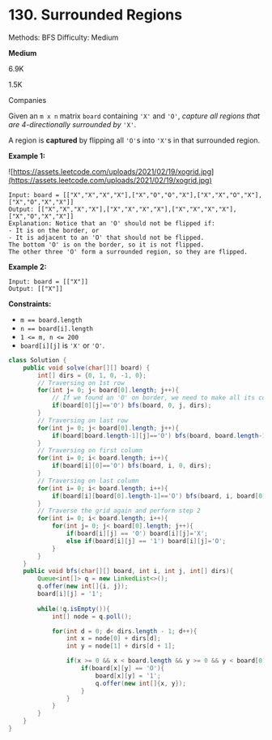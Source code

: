 # 130. Surrounded Regions

Methods: BFS
Difficulty: Medium

**Medium**

6.9K

1.5K

Companies

Given an `m x n` matrix `board` containing `'X'` and `'O'`, *capture all regions that are 4-directionally surrounded by* `'X'`.

A region is **captured** by flipping all `'O'`s into `'X'`s in that surrounded region.

**Example 1:**

![https://assets.leetcode.com/uploads/2021/02/19/xogrid.jpg](https://assets.leetcode.com/uploads/2021/02/19/xogrid.jpg)

```
Input: board = [["X","X","X","X"],["X","O","O","X"],["X","X","O","X"],["X","O","X","X"]]
Output: [["X","X","X","X"],["X","X","X","X"],["X","X","X","X"],["X","O","X","X"]]
Explanation: Notice that an 'O' should not be flipped if:
- It is on the border, or
- It is adjacent to an 'O' that should not be flipped.
The bottom 'O' is on the border, so it is not flipped.
The other three 'O' form a surrounded region, so they are flipped.

```

**Example 2:**

```
Input: board = [["X"]]
Output: [["X"]]

```

**Constraints:**

- `m == board.length`
- `n == board[i].length`
- `1 <= m, n <= 200`
- `board[i][j]` is `'X'` or `'O'`.

```java
class Solution {
    public void solve(char[][] board) {
        int[] dirs = {0, 1, 0, -1, 0};
        // Traversing on 1st row
        for(int j= 0; j< board[0].length; j++){
            // If we found an 'O' on border, we need to make all its connected 'O's to '1's.
            if(board[0][j]=='O') bfs(board, 0, j, dirs);   
        }
        // Traversing on last row
        for(int j= 0; j< board[0].length; j++){
            if(board[board.length-1][j]=='O') bfs(board, board.length-1, j, dirs);
        }
        // Traversing on first column
        for(int i= 0; i< board.length; i++){
            if(board[i][0]=='O') bfs(board, i, 0, dirs);
        }
        // Traversing on last column
        for(int i= 0; i< board.length; i++){
            if(board[i][board[0].length-1]=='O') bfs(board, i, board[0].length-1, dirs);
        }
        // Traverse the grid again and perform step 2
        for(int i= 0; i< board.length; i++){
            for(int j= 0; j< board[0].length; j++){
                if(board[i][j] == 'O') board[i][j]='X';
                else if(board[i][j] == '1') board[i][j]='O';     
            }
        }
    }
    public void bfs(char[][] board, int i, int j, int[] dirs){
        Queue<int[]> q = new LinkedList<>();
        q.offer(new int[]{i, j});
        board[i][j] = '1';
        
        while(!q.isEmpty()){
            int[] node = q.poll();

            for(int d = 0; d< dirs.length - 1; d++){
                int x = node[0] + dirs[d];
                int y = node[1] + dirs[d + 1];

                if(x >= 0 && x < board.length && y >= 0 && y < board[0].length){
                    if(board[x][y] == 'O'){
                        board[x][y] = '1';
                        q.offer(new int[]{x, y});
                    }
                }
            }
        }
    }
}
```